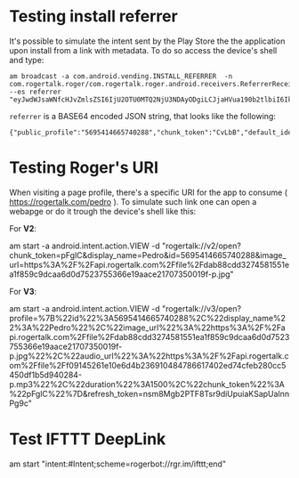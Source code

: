 # Testing install referrer

It's possible to simulate the intent sent by the Play Store the the application upon install from a link with metadata.
To do so access the device's shell and type: 

    am broadcast -a com.android.vending.INSTALL_REFERRER  -n com.rogertalk.roger/com.rogertalk.roger.android.receivers.ReferrerReceiver --es referrer "eyJwdWJsaWNfcHJvZmlsZSI6IjU2OTU0MTQ2NjU3NDAyODgiLCJjaHVua190b2tlbiI6IkN2TGJCIiwiZGVmYXVsdF9pZGVudGlmaWVyIjoiKzExMzA1NTUwMTI2In0="

`referrer` is a BASE64 encoded JSON string, that looks like the following:

    {"public_profile":"5695414665740288","chunk_token":"CvLbB","default_identifier":"+11305550126"}

# Testing Roger's URI
 
 When visiting a page profile, there's a specific URI for the app to consume ( https://rogertalk.com/pedro ). To simulate such link one can open a webapge or do it trough the device's shell like this:
 
 
For **V2**:
 
   am start -a android.intent.action.VIEW -d "rogertalk://v2/open?chunk_token=pFglC&display_name=Pedro&id=5695414665740288&image_url=https%3A%2F%2Fapi.rogertalk.com%2Ffile%2Fdab88cdd3274581551ea1f859c9dcaa6d0d7523755366e19aace21707350019f-p.jpg"
   
   
For **V3**:
 
   am start -a android.intent.action.VIEW -d "rogertalk://v3/open?profile=%7B%22id%22%3A5695414665740288%2C%22display_name%22%3A%22Pedro%22%2C%22image_url%22%3A%22https%3A%2F%2Fapi.rogertalk.com%2Ffile%2Fdab88cdd3274581551ea1f859c9dcaa6d0d7523755366e19aace21707350019f-p.jpg%22%2C%22audio_url%22%3A%22https%3A%2F%2Fapi.rogertalk.com%2Ffile%2Ff09145261e10e6d4b236910484786617402ed74cfeb280cc5450df1b5d940284-p.mp3%22%2C%22duration%22%3A1500%2C%22chunk_token%22%3A%22pFglC%22%7D&refresh_token=nsm8Mgb2PTF8Tsr9diUpuiaKSapUaInnPg9c"

# Test IFTTT DeepLink

  am start "intent:#Intent;scheme=rogerbot://rgr.im/ifttt;end"

